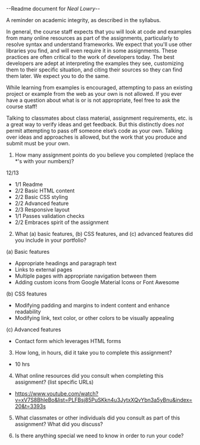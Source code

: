 --Readme document for *Neal Lowry*--

A reminder on academic integrity, as described in the syllabus.

In general, the course staff expects that you will look at code and examples from many online resources as part of the assignments, particularly to resolve syntax and understand frameworks. We expect that you'll use other libraries you find, and will even require it in some assignments. These practices are often critical to the work of developers today. The best developers are adept at interpreting the examples they see, customizing them to their specific situation, and citing their sources so they can find them later. We expect you to do the same.

While learning from examples is encouraged, attempting to pass an existing project or example from the web as your own is not allowed. If you ever have a question about what is or is not appropriate, feel free to ask the course staff!

Talking to classmates about class material, assignment requirements, etc. is a great way to verify ideas and get feedback. But this distinctly does *not* permit attempting to pass off someone else’s code as your own. Talking over ideas and approaches is allowed, but the work that you produce and submit must be your own.

1. How many assignment points do you believe you completed (replace the *'s with your numbers)?

12/13
- 1/1 Readme
- 2/2 Basic HTML content
- 2/2 Basic CSS styling
- 2/2 Advanced feature
- 2/3 Responsive layout
- 1/1 Passes validation checks
- 2/2 Embraces spirit of the assignment

2. What (a) basic features, (b) CSS features, and (c) advanced features did you include in your portfolio?

(a) Basic features

- Appropriate headings and paragraph text
- Links to external pages
- Multiple pages with appropriate navigation between them
- Adding custom icons from Google Material Icons or Font Awesome

(b) CSS features

- Modifying padding and margins to indent content and enhance readability
- Modifying link, text color, or other colors to be visually appealing

(c) Advanced features

- Contact form which leverages HTML forms

3. How long, in hours, did it take you to complete this assignment?

- 10 hrs

4. What online resources did you consult when completing this assignment? (list specific URLs)

- https://www.youtube.com/watch?v=xV7S8BhIeBo&list=PLFBsj85PuSKkn4u3JytxXQvYbn3a5yBnu&index=20&t=3393s 

5. What classmates or other individuals did you consult as part of this assignment? What did you discuss?



6. Is there anything special we need to know in order to run your code?
